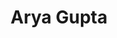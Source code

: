 ---
title: Arya Gupta
layout: fellow
university: xx
programming-languages: xx
description: xxxx
interests: xx
img: arya.jpeg
---